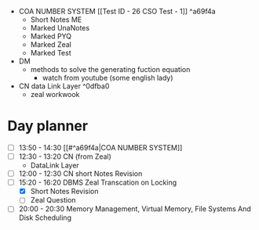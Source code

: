  - COA NUMBER SYSTEM [[Test ID - 26 CSO Test - 1]] ^a69f4a
	- Short Notes ME
	- Marked UnaNotes
	- Marked PYQ
	- Marked Zeal
	- Marked Test
- DM
	- methods to solve the generating fuction equation
		- watch from youtube (some english lady)
- CN data Link Layer ^0dfba0
	- zeal workwook
# Day planner

- [ ] 13:50 - 14:30 [[#^a69f4a|COA NUMBER SYSTEM]]
- [ ] 12:30 - 13:20 CN (from Zeal)
	- DataLink Layer
- [ ] 12:00 - 12:30 CN short Notes Revision
- [ ] 15:20 - 16:20 DBMS Zeal Transcation on Locking
	- [x] Short Notes Revision
	- [ ] Zeal Question
- [ ] 20:00 - 20:30 Memory Management, Virtual Memory, File Systems And Disk Scheduling